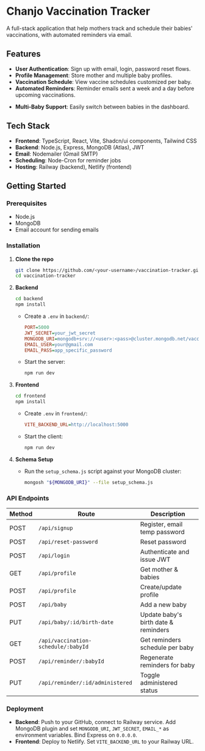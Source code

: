 # Chanjo Vaccination Tracker

A full-stack application that help mothers track and schedule their babies' vaccinations, with automated reminders via email.

## Features

* **User Authentication**: Sign up with email, login, password reset flows.
* **Profile Management**: Store mother and multiple baby profiles.
* **Vaccination Schedule**: View vaccine schedules customized per baby.
* **Automated Reminders**: Reminder emails sent a week and a day before upcoming vaccinations.
<!-- * **Admin Dashboard**: Mark vaccines as administered. -->
* **Multi-Baby Support**: Easily switch between babies in the dashboard.

## Tech Stack

* **Frontend**: TypeScript, React, Vite, Shadcn/ui components, Tailwind CSS
* **Backend**: Node.js, Express, MongoDB (Atlas), JWT
* **Email**: Nodemailer (Gmail SMTP)
* **Scheduling**: Node-Cron for reminder jobs
* **Hosting**: Railway (backend), Netlify (frontend)

## Getting Started

### Prerequisites

* Node.js
* MongoDB
* Email account for sending emails

### Installation

1. **Clone the repo**

   ```bash
   git clone https://github.com/<your-username>/vaccination-tracker.git
   cd vaccination-tracker
   ```

2. **Backend**

   ```bash
   cd backend
   npm install
   ```

   * Create a `.env` in `backend/`:

     ```ini
     PORT=5000
     JWT_SECRET=your_jwt_secret
     MONGODB_URI=mongodb+srv://<user>:<pass>@cluster.mongodb.net/vaccination_tracker
     EMAIL_USER=your@gmail.com
     EMAIL_PASS=app_specific_password
     ```

   * Start the server:

     ```bash
     npm run dev
     ```

3. **Frontend**

   ```bash
   cd frontend
   npm install
   ```

   * Create `.env` in `frontend/`:

     ```ini
     VITE_BACKEND_URL=http://localhost:5000
     ```

   * Start the client:

     ```bash
     npm run dev
     ```

4. **Schema Setup**

   * Run the `setup_schema.js` script against your MongoDB cluster:

     ```bash
     mongosh "${MONGODB_URI}" --file setup_schema.js
     ```

### API Endpoints

| Method | Route                               | Description                          |
| ------ | ----------------------------------- | ------------------------------------ |
| POST   | `/api/signup`                       | Register, email temp password        |
| POST   | `/api/reset-password`               | Reset password                       |
| POST   | `/api/login`                        | Authenticate and issue JWT           |
| GET    | `/api/profile`                      | Get mother & babies                  |
| POST   | `/api/profile`                      | Create/update profile                |
| POST   | `/api/baby`                         | Add a new baby                       |
| PUT    | `/api/baby/:id/birth-date`          | Update baby's birth date & reminders |
| GET    | `/api/vaccination-schedule/:babyId` | Get reminders schedule per baby      |
| POST   | `/api/reminder/:babyId`             | Regenerate reminders for baby        |
| PUT    | `/api/reminder/:id/administered`    | Toggle administered status           |

### Deployment

* **Backend**: Push to your GitHub, connect to Railway service. Add MongoDB plugin and set `MONGODB_URI`, `JWT_SECRET`, `EMAIL_*` as environment variables. Bind Express on `0.0.0.0`.
* **Frontend**: Deploy to Netlify. Set `VITE_BACKEND_URL` to your Railway URL.